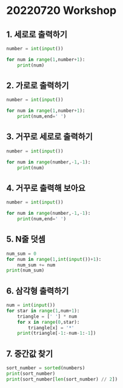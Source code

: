 # 20220720 Workshop

## 1. 세로로 출력하기

```python
number = int(input())

for num in range(1,number+1):
    print(num)
```

## 2. 가로로 출력하기

```python
number = int(input())

for num in range(1,number+1):
    print(num,end=' ')
```

## 3. 거꾸로 세로로 출력하기

```python
number = int(input())

for num in range(number,-1,-1):
    print(num)
```

## 4. 거꾸로 출력해 보아요

```python
number = int(input())

for num in range(number,-1,-1):
    print(num,end=' ')
```

## 5. N줄 덧셈

```python
num_sum = 0
for num in range(1,int(input())+1):
    num_sum += num 
print(num_sum)
```

## 6. 삼각형 출력하기

```python
num = int(input())
for star in range(1,num+1):
    triangle = [' '] * num
    for x in range(0,star):
        triangle[x] = '*'
    print(triangle[-1:-num-1:-1])
```

## 7. 중간값 찾기

```python
sort_number = sorted(numbers)
print(sort_number)
print(sort_number[len(sort_number) // 2])
```